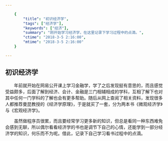 ```yaml
---

    {
        "title": "初识经济学",
        "tags": ["经济学"],
        "keywords": ["经济"],
        "summary": "刚开始学习经济学，在这里记录下学习过程中的点滴。",
        "ctime": "2018-3-5 2:16:00",
        "mtime": "2018-3-5 2:16:00"
    }

---
```


## 初识经济学

　　年前就开始在网易公开课上学习金融学，学了之后发现挺有意思的，而且感觉受益颇多，后面了解到经济、会计、金融是三门相辅相成的学科，互相了解下也对其中任何一门学科的了解也会有更多帮助。随后从网上查阅了相关资料，发现很多人都推荐曼昆教授的《经济学原理》，于是就买了一套，分为两本书《微观经济学》与《宏观经济学》。

　　虽然做程序员很累，而且要经常学习更多新的知识，但总是看同一种东西难免会感到无聊，所以偶尔看看经济学的书也是调节下自己的心情，还能学到一部分经济学的知识，何乐而不为呢。借此，记录下自己学习看书过程中的点滴。